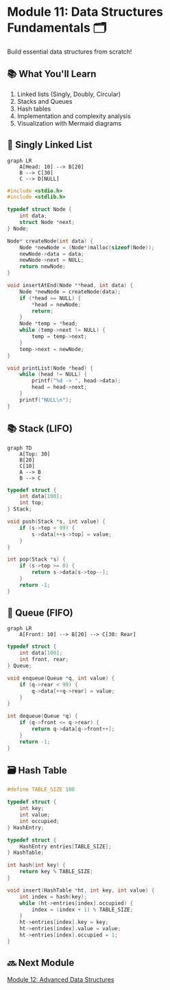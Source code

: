 # Module 11: Data Structures Fundamentals 🗂️

Build essential data structures from scratch!

## 📚 What You'll Learn

1. Linked lists (Singly, Doubly, Circular)
2. Stacks and Queues
3. Hash tables
4. Implementation and complexity analysis
5. Visualization with Mermaid diagrams

## 🔗 Singly Linked List

```mermaid
graph LR
    A[Head: 10] --> B[20]
    B --> C[30]
    C --> D[NULL]
```

```c
#include <stdio.h>
#include <stdlib.h>

typedef struct Node {
    int data;
    struct Node *next;
} Node;

Node* createNode(int data) {
    Node *newNode = (Node*)malloc(sizeof(Node));
    newNode->data = data;
    newNode->next = NULL;
    return newNode;
}

void insertAtEnd(Node **head, int data) {
    Node *newNode = createNode(data);
    if (*head == NULL) {
        *head = newNode;
        return;
    }
    Node *temp = *head;
    while (temp->next != NULL) {
        temp = temp->next;
    }
    temp->next = newNode;
}

void printList(Node *head) {
    while (head != NULL) {
        printf("%d -> ", head->data);
        head = head->next;
    }
    printf("NULL\n");
}
```

## 📚 Stack (LIFO)

```mermaid
graph TD
    A[Top: 30]
    B[20]
    C[10]
    A --> B
    B --> C
```

```c
typedef struct {
    int data[100];
    int top;
} Stack;

void push(Stack *s, int value) {
    if (s->top < 99) {
        s->data[++s->top] = value;
    }
}

int pop(Stack *s) {
    if (s->top >= 0) {
        return s->data[s->top--];
    }
    return -1;
}
```

## 🔄 Queue (FIFO)

```mermaid
graph LR
    A[Front: 10] --> B[20] --> C[30: Rear]
```

```c
typedef struct {
    int data[100];
    int front, rear;
} Queue;

void enqueue(Queue *q, int value) {
    if (q->rear < 99) {
        q->data[++q->rear] = value;
    }
}

int dequeue(Queue *q) {
    if (q->front <= q->rear) {
        return q->data[q->front++];
    }
    return -1;
}
```

## 🗃️ Hash Table

```c
#define TABLE_SIZE 100

typedef struct {
    int key;
    int value;
    int occupied;
} HashEntry;

typedef struct {
    HashEntry entries[TABLE_SIZE];
} HashTable;

int hash(int key) {
    return key % TABLE_SIZE;
}

void insert(HashTable *ht, int key, int value) {
    int index = hash(key);
    while (ht->entries[index].occupied) {
        index = (index + 1) % TABLE_SIZE;
    }
    ht->entries[index].key = key;
    ht->entries[index].value = value;
    ht->entries[index].occupied = 1;
}
```

## 🔜 Next Module

[Module 12: Advanced Data Structures](../12-advanced-data-structures/README.md)
